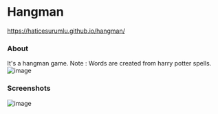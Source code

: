 # Hangman
https://haticesurumlu.github.io/hangman/
### About
It's a hangman game. Note : Words are created from harry potter spells.
![image](https://user-images.githubusercontent.com/71832100/215285224-39b7690c-f40e-46b8-9a3b-89f1fa93e5ec.png)
### Screenshots
![image](https://user-images.githubusercontent.com/71832100/215285536-a2744cae-6fc9-4564-8296-f2e7c5cff294.png)
